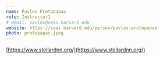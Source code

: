 ```yaml
---
name: Pavlos Protopapas
role: Instructor1
# email: pavlos@seas.harvard.edu
website: https://seas.harvard.edu/person/pavlos-protopapas
photo: protopapas.jpeg
---
```


[https://www.stellardnn.org/](https://www.stellardnn.org/)